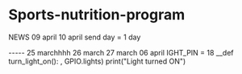 # Sports-nutrition-program
NEWS
09 april
10 april
send day = 1 day






----- 25 marchhhh
26 march
27 march
06 april 
IGHT_PIN = 18 
__def turn_light_on(): 
, GPIO.lights) print("Light turned ON")

